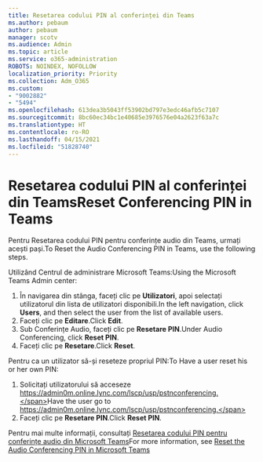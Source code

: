 ```yaml
---
title: Resetarea codului PIN al conferinței din Teams
ms.author: pebaum
author: pebaum
manager: scotv
ms.audience: Admin
ms.topic: article
ms.service: o365-administration
ROBOTS: NOINDEX, NOFOLLOW
localization_priority: Priority
ms.collection: Adm_O365
ms.custom:
- "9002882"
- "5494"
ms.openlocfilehash: 613dea3b5043ff53902bd797e3edc46afb5c7107
ms.sourcegitcommit: 8bc60ec34bc1e40685e3976576e04a2623f63a7c
ms.translationtype: HT
ms.contentlocale: ro-RO
ms.lasthandoff: 04/15/2021
ms.locfileid: "51828740"
---
```

# <a name="reset-conferencing-pin-in-teams"></a><span data-ttu-id="1c451-102">Resetarea codului PIN al conferinței din Teams</span><span class="sxs-lookup"><span data-stu-id="1c451-102">Reset Conferencing PIN in Teams</span></span>

<span data-ttu-id="1c451-103">Pentru Resetarea codului PIN pentru conferințe audio din Teams, urmați acești pași.</span><span class="sxs-lookup"><span data-stu-id="1c451-103">To Reset the Audio Conferencing PIN in Teams, use the following steps.</span></span>  

<span data-ttu-id="1c451-104">Utilizând Centrul de administrare Microsoft Teams:</span><span class="sxs-lookup"><span data-stu-id="1c451-104">Using the Microsoft Teams Admin center:</span></span>

1. <span data-ttu-id="1c451-105">În navigarea din stânga, faceți clic pe **Utilizatori**, apoi selectați utilizatorul din lista de utilizatori disponibili.</span><span class="sxs-lookup"><span data-stu-id="1c451-105">In the left navigation, click **Users**, and then select the user from the list of available users.</span></span>
2. <span data-ttu-id="1c451-106">Faceți clic pe **Editare**.</span><span class="sxs-lookup"><span data-stu-id="1c451-106">Click **Edit**.</span></span>
3. <span data-ttu-id="1c451-107">Sub Conferințe Audio, faceți clic pe **Resetare PIN**.</span><span class="sxs-lookup"><span data-stu-id="1c451-107">Under Audio Conferencing, click **Reset PIN**.</span></span>
4. <span data-ttu-id="1c451-108">Faceți clic pe **Resetare**.</span><span class="sxs-lookup"><span data-stu-id="1c451-108">Click **Reset**.</span></span>

<span data-ttu-id="1c451-109">Pentru ca un utilizator să-și reseteze propriul PIN:</span><span class="sxs-lookup"><span data-stu-id="1c451-109">To Have a user reset his or her own PIN:</span></span>
1. <span data-ttu-id="1c451-110">Solicitați utilizatorului să acceseze https://admin0m.online.lync.com/lscp/usp/pstnconferencing.</span><span class="sxs-lookup"><span data-stu-id="1c451-110">Have the user go to https://admin0m.online.lync.com/lscp/usp/pstnconferencing.</span></span>
2. <span data-ttu-id="1c451-111">Faceți clic pe **Resetare PIN**.</span><span class="sxs-lookup"><span data-stu-id="1c451-111">Click **Reset PIN**.</span></span>

<span data-ttu-id="1c451-112">Pentru mai multe informații, consultați [Resetarea codului PIN pentru conferințe audio din Microsoft Teams](https://docs.microsoft.com/microsoftteams/reset-the-audio-conferencing-pin-in-teams)</span><span class="sxs-lookup"><span data-stu-id="1c451-112">For more information, see [Reset the Audio Conferencing PIN in Microsoft Teams](https://docs.microsoft.com/microsoftteams/reset-the-audio-conferencing-pin-in-teams)</span></span>
